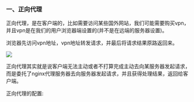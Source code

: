 ### 一、正向代理

正向代理，是在客户端的，比如需要访问某些国外网站，我们可能需要购买vpn，并且vpn是在我们的用户浏览器端设置的(并不是在远端的服务器设置)。

浏览器先访问vpn地址，vpn地址转发请求，并最后将请求结果原路返回来。

<img src="https://images2018.cnblogs.com/blog/466768/201804/466768-20180403082035578-1377801350.png"/>

正向代理其实就是说客户端无法主动或者不打算完成主动去向某服务器发起请求，而是委托了nginx代理服务器去向服务器发起请求，并且获得处理结果，返回给客户端。

正向代理的配置:

```

```
